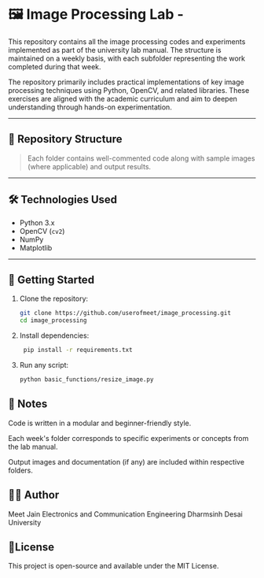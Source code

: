 # 🖼️ Image Processing Lab - 

This repository contains all the image processing codes and experiments implemented as part of the university lab manual. The structure is maintained on a weekly basis, with each subfolder representing the work completed during that week.

The repository primarily includes practical implementations of key image processing techniques using Python, OpenCV, and related libraries. These exercises are aligned with the academic curriculum and aim to deepen understanding through hands-on experimentation.

---

## 📂 Repository Structure

> Each folder contains well-commented code along with sample images (where applicable) and output results.

---

## 🛠️ Technologies Used

- Python 3.x
- OpenCV (`cv2`)
- NumPy
- Matplotlib

---

## 🚀 Getting Started

1. Clone the repository:
   ```bash
   git clone https://github.com/userofmeet/image_processing.git
   cd image_processing

2. Install dependencies:
   ```bash
    pip install -r requirements.txt

3. Run any script:
   ```bash
   python basic_functions/resize_image.py

## 📌 Notes
Code is written in a modular and beginner-friendly style.

Each week's folder corresponds to specific experiments or concepts from the lab manual.

Output images and documentation (if any) are included within respective folders.

## 🧑‍🎓 Author
Meet Jain
Electronics and Communication Engineering
Dharmsinh Desai University

## 📄License
This project is open-source and available under the MIT License.
